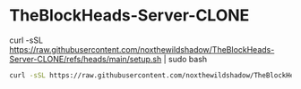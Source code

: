# TheBlockHeads-Server-CLONE

curl -sSL https://raw.githubusercontent.com/noxthewildshadow/TheBlockHeads-Server-CLONE/refs/heads/main/setup.sh | sudo bash


```bash
curl -sSL https://raw.githubusercontent.com/noxthewildshadow/TheBlockHeads-Server-CLONE/main/setup.sh | sudo bash

